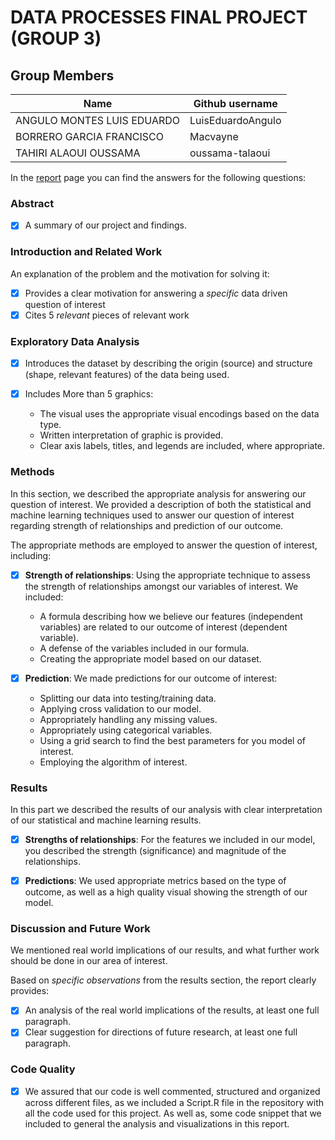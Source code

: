 # DATA PROCESSES FINAL PROJECT (GROUP 3)

   ## Group Members

| Name                      | Github username           |
|---------------------------|---------------------------|
| ANGULO MONTES LUIS EDUARDO| LuisEduardoAngulo         |
| BORRERO GARCIA FRANCISCO  | Macvayne                  |
| TAHIRI ALAOUI OUSSAMA     | oussama-talaoui           |

In the [report](https://oussama-talaoui.github.io/final-project/) page you can find the answers for the following questions:
### Abstract

- [X] A summary of our project and findings.

### Introduction and Related Work
An explanation of the problem and the motivation for solving it:

- [X] Provides a clear motivation for answering a _specific_ data driven question of interest
- [X] Cites 5 _relevant_ pieces of relevant work 

### Exploratory Data Analysis

- [X] Introduces the dataset by describing the origin (source) and structure (shape, relevant features) of the data being used.
- [X] Includes More than 5 graphics:
  
  - The visual uses the appropriate visual encodings based on the data type.
  - Written interpretation of graphic is provided.
  - Clear axis labels, titles, and legends are included, where appropriate.

### Methods
In this section, we described the appropriate analysis for answering our question of interest. We provided a description of both the statistical and machine learning techniques used to answer our question of interest regarding strength of relationships and prediction of our outcome.

The appropriate methods are employed to answer the question of interest, including:

- [X] **Strength of relationships**: Using the appropriate technique to assess the strength of relationships amongst our variables of interest. We included: 
  - A formula describing how we believe our features (independent variables) are related to our outcome of interest (dependent variable).
  - A defense of the variables included in our formula.
  - Creating the appropriate model based on our dataset.
  
- [X] **Prediction**: We made predictions for our outcome of interest:
  - Splitting our data into testing/training data.
  - Applying cross validation to our model.
  - Appropriately handling any missing values.
  - Appropriately using categorical variables.
  - Using a grid search to find the best parameters for you model of interest.
  - Employing the algorithm of interest.

### Results
In this part we described the results of our analysis with clear interpretation of our statistical and machine learning results.

- [X] **Strengths of relationships**: For the features we included in our model, you described the strength (significance) and magnitude of the relationships.

- [X] **Predictions**: We used appropriate metrics based on the type of outcome, as well as a high quality visual showing the strength of our model.

### Discussion and Future Work
We mentioned real world implications of our results, and what further work should be done in our area of interest.

Based on _specific observations_ from the results section, the report clearly provides:

- [X] An analysis of the real world implications of the results, at least one full paragraph.
- [X] Clear suggestion for directions of future research, at least one full paragraph.

### Code Quality

- [X] We assured that our code is well commented, structured and organized across different files, as we included a Script.R file in the repository with all the code used for this project. As well as, some code snippet that we included to general the analysis and visualizations in this report.